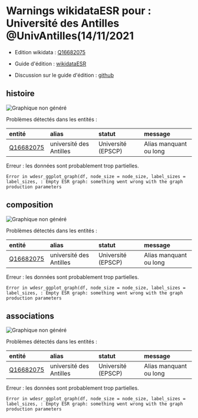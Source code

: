 Warnings wikidataESR pour : Université des Antilles @UnivAntilles(14/11/2021
================

- Edition wikidata : [Q16682075](https://www.wikidata.org/wiki/Q16682075)
- Guide d'édition : [wikidataESR](https://github.com/cpesr/wikidataESR/)

- Discussion sur le guide d'édition : [github](https://github.com/cpesr/wikidataESR/issues)



## histoire 

![Graphique non généré](Q16682075-histoire.png) 

Problèmes détectés dans les entités :

|entité                                               |alias                   |statut             |message                |
|:----------------------------------------------------|:-----------------------|:------------------|:----------------------|
|[Q16682075](https://www.wikidata.org/wiki/Q16682075) |université des Antilles |Université (EPSCP) |Alias manquant ou long |

 


Erreur : les données sont probablement trop partielles.
```
Error in wdesr_ggplot_graph(df, node_size = node_size, label_sizes = label_sizes, : Empty ESR graph: something went wrong with the graph production parameters

``` 



## composition 

![Graphique non généré](Q16682075-composition.png) 

Problèmes détectés dans les entités :

|entité                                               |alias                   |statut             |message                |
|:----------------------------------------------------|:-----------------------|:------------------|:----------------------|
|[Q16682075](https://www.wikidata.org/wiki/Q16682075) |université des Antilles |Université (EPSCP) |Alias manquant ou long |

 


Erreur : les données sont probablement trop partielles.
```
Error in wdesr_ggplot_graph(df, node_size = node_size, label_sizes = label_sizes, : Empty ESR graph: something went wrong with the graph production parameters

``` 



## associations 

![Graphique non généré](Q16682075-associations.png) 

Problèmes détectés dans les entités :

|entité                                               |alias                   |statut             |message                |
|:----------------------------------------------------|:-----------------------|:------------------|:----------------------|
|[Q16682075](https://www.wikidata.org/wiki/Q16682075) |université des Antilles |Université (EPSCP) |Alias manquant ou long |

 


Erreur : les données sont probablement trop partielles.
```
Error in wdesr_ggplot_graph(df, node_size = node_size, label_sizes = label_sizes, : Empty ESR graph: something went wrong with the graph production parameters

``` 

